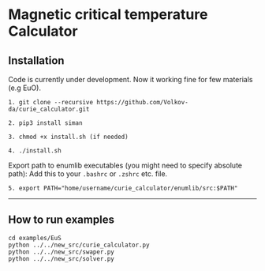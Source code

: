 # Magnetic critical temperature Calculator

## Installation
Code is currently under development. Now it working fine for few materials (e.g EuO).


```
1. git clone --recursive https://github.com/Volkov-da/curie_calculator.git

2. pip3 install siman

3. chmod +x install.sh (if needed)

4. ./install.sh
```

Export path to enumlib executables (you might need to specify absolute path):
Add this to your `.bashrc` or `.zshrc` etc. file.

```
5. export PATH="home/username/curie_calculator/enumlib/src:$PATH"
```
---

## How to run examples

```
cd examples/EuS
python ../../new_src/curie_calculator.py
python ../../new_src/swaper.py
python ../../new_src/solver.py
```
